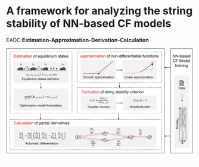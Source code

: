 # A framework for analyzing the string stability of NN-based CF models
EADC:**Estimation-Approximation-Derivation-Calculation**

![framework](https://github.com/tjzxh/EADC/blob/main/framework.png)
